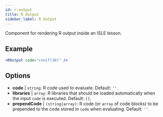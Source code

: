 ```yaml
---
id: r-output
title: R Output
sidebar_label: R Output
---
```


Component for rendering R output inside an ISLE lesson.

## Example

```jsx live
<ROutput code="runif(10)" />
```



## Options

* __code__ | `string`: R code used to evaluate. Default: `''`.
* __libraries__ | `array`: R libraries that should be loaded automatically when the input `code` is executed. Default: `[]`.
* __prependCode__ | `(string|array)`: R code (or `array` of code blocks) to be prepended to the code stored in `code` when evaluating. Default: `''`.
